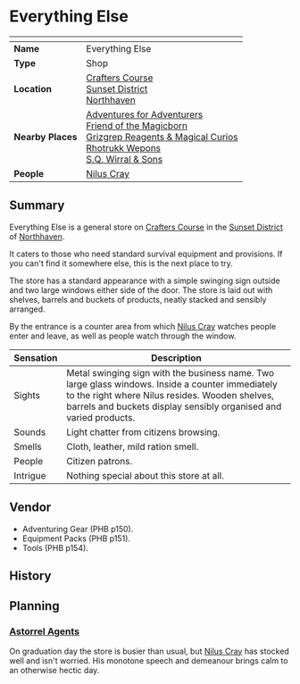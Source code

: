 # Everything Else

| []() | |
| --- | --- |
| **Name** | Everything Else |
| **Type** | Shop |
| **Location** | [Crafters Course](../../streets/crafters-course.md)<br />[Sunset District](../../districts/sunset-district.md)<br />[Northhaven](../../cities/northhaven.md) |
| **Nearby Places** | [Adventures for Adventurers](adventures-for-adventurers.md)<br />[Friend of the Magicborn](friend-of-the-magicborn.md)<br />[Grizgrep Reagents & Magical Curios](grizgrep-reagents-and-magical-curios.md)<br />[Rhotrukk Wepons](rhotrukk-wepons.md)<br />[S.Q. Wirral & Sons](sq-wirral-and-son.md) |
| **People** | [Nilus Cray](../../../people/nilus-cray.md) |

## Summary

Everything Else is a general store on [Crafters Course](../../streets/crafters-course.md) in the [Sunset District](../../districts/sunset-district.md) of [Northhaven](../../cities/northhaven.md).

It caters to those who need standard survival equipment and provisions. If you can't find it somewhere else, this is the next place to try.

The store has a standard appearance with a simple swinging sign outside and two large windows either side of the door. The store is laid out with shelves, barrels and buckets of products, neatly stacked and sensibly arranged.

By the entrance is a counter area from which [Nilus Cray](../../../people/nilus-cray.md) watches people enter and leave, as well as people watch through the window.

| Sensation | Description |
| ---- | --- |
| Sights | Metal swinging sign with the business name. Two large glass windows. Inside a counter immediately to the right where Nilus resides. Wooden shelves, barrels and buckets display sensibly organised and varied products. |
| Sounds | Light chatter from citizens browsing. |
| Smells | Cloth, leather, mild ration smell. |
| People | Citizen patrons. |
| Intrigue | Nothing special about this store at all. |

## Vendor

- Adventuring Gear (PHB p150).
- Equipment Packs (PHB p151).
- Tools (PHB p154).

## History

## Planning

### [Astorrel Agents](../../../../campaigns/astorrel-agents/README.md)

On graduation day the store is busier than usual, but [Nilus Cray](../../../people/nilus-cray.md) has stocked well and isn't worried. His monotone speech and demeanour brings calm to an otherwise hectic day.
